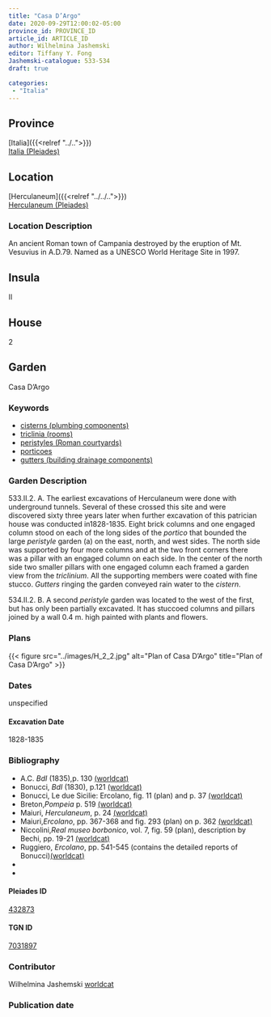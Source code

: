 ```yaml
---
title: "Casa D’Argo"
date: 2020-09-29T12:00:02-05:00
province_id: PROVINCE_ID
article_id: ARTICLE_ID
author: Wilhelmina Jashemski
editor: Tiffany Y. Fong
Jashemski-catalogue: 533-534
draft: true

categories:
 - "Italia"
---
```


## Province

[Italia]({{<relref "../..">}}) \
[Italia (Pleiades)](https://pleiades.stoa.org/places/1052)
<!--### Province Description-->

<!-- DESCRIPTION -->


## Location

[Herculaneum]({{<relref "../../..">}}) \
[Herculaneum (Pleiades)](https://pleiades.stoa.org/places/432873)

### Location Description
An ancient Roman town of Campania destroyed by the eruption of Mt. Vesuvius in A.D.79. Named as a UNESCO World Heritage Site in 1997.

<!--### Location Description-->

<!-- LEAVE THIS BLANK FOR NOW -->

## Insula
II

## House
2

## Garden
Casa D’Argo


### Keywords

- [cisterns (plumbing components)](http://vocab.getty.edu/page/aat/300052558)
- [triclinia (rooms)](http://vocab.getty.edu/page/aat/300004359)
- [peristyles (Roman courtyards)](http://vocab.getty.edu/page/aat/300004029)
- [porticoes](http://vocab.getty.edu/page/aat/300004145)
- [gutters (building drainage components)](http://vocab.getty.edu/page/aat/300052565)

### Garden Description
533.II.2.
A. The earliest excavations of Herculaneum were done with underground tunnels. Several of these crossed this site and were discovered sixty three years later when further excavation of this patrician house was conducted in1828-1835. Eight brick columns and one engaged column stood on each of the long sides of the *portico* that bounded the large *peristyle* garden (a) on the east, north, and west sides. The north side was supported by four more columns and at the two front corners there was a pillar with an engaged column on each side. In the center of the north side two smaller pillars with one engaged column each framed a garden view from the *triclinium*. All the supporting members were coated with fine stucco.  *Gutters* ringing the garden conveyed rain water to the *cistern*.

534.II.2.
B. A second *peristyle* garden was located to the west of the first, but has only been partially excavated. It has stuccoed columns and pillars joined by a wall 0.4 m. high painted with plants and flowers.

<!--### Maps-->

<!--
OLD WAY (DO NOT USE)
![alt_text](../../images/image_name.ext)
*CAPTION*

NEW WAY ↓↓↓↓
{{< figure src="../../images/image_name.ext" alt="ALT_TEXT" title="CAPTION" >}}
-->


### Plans


{{< figure src="../images/H_2_2.jpg" alt="Plan of Casa D’Argo" title="Plan of Casa D’Argo" >}}

### Dates

unspecified

#### Excavation Date

1828-1835

### Bibliography

- A.C. *BdI* (1835),p. 130 [(worldcat)](http://www.worldcat.org/oclc/504636074)
- Bonucci, *BdI* (1830), p.121 [(worldcat)](http://www.worldcat.org/oclc/504636074)
- Bonucci, Le due Sicilie: Ercolano, fig. 11 (plan) and p. 37 [(worldcat)](http://www.worldcat.org/oclc/79720703)
- Breton,*Pompeia* p. 519 [(worldcat)](http://www.worldcat.org/oclc/602759412)
- Maiuri, *Herculaneum*, p. 24 [(worldcat)](http://www.worldcat.org/oclc/1107784297)
- Maiuri,*Ercolano*, pp. 367-368 and fig. 293 (plan) on p. 362  [(worldcat)](http://www.worldcat.org/oclc/490581395)
- Niccolini,*Real museo borbonico*, vol. 7, fig. 59 (plan), description by Bechi, pp. 19-21 [(worldcat)](http://www.worldcat.org/oclc/277993202)
- Ruggiero, *Ercolano*, pp. 541-545 (contains the detailed reports of Bonucci)[(worldcat)](http://www.worldcat.org/oclc/18405521)
-
-
<!--#### Periodo ID-->

<!-- [PERIODO_ID](https://pleiades.stoa.org/places/PLEIADES_ID) -->

#### Pleiades ID
[432873](https://pleiades.stoa.org/places/432873)

#### TGN ID
[7031897](http://vocab.getty.edu/page/tgn/7031897)


### Contributor

Wilhelmina Jashemski [worldcat](http://worldcat.org/identities/lccn-n80037970/)

### Publication date



<!--### Related articles-->

<!-- Links to other related articles. Leave blank for now -->
